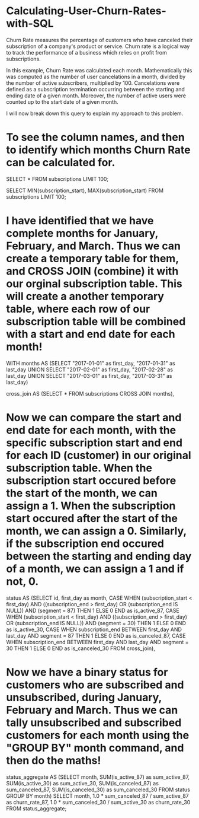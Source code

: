 # Calculating-User-Churn-Rates-with-SQL

Churn Rate measures the percentage of customers who have canceled their subscription of a company's product or service. Churn rate is a logical way to track the performance of a business which relies on profit from subscriptions.       

In this example, Churn Rate was calculated each month. Mathematically this was computed as the number of user cancelations in a month, divided by the number of active subscribers, multiplied by 100. Cancelations were defined as a subscription termination occurring between the starting and ending date of a given month. Moreover, the number of active users were counted up to the start date of a given month. 



I will now break down this query to explain my approach to this problem. 




# To see the column names, and then to identify which months Churn Rate can be calculated for. 

SELECT *
 FROM subscriptions
 LIMIT 100; 

 SELECT MIN(subscription_start), MAX(subscription_start)
 FROM subscriptions
 LIMIT 100; 



# I have identified that we have complete months for January, February, and March. Thus we can create a temporary table for them, and CROSS JOIN (combine) it with our orginal subscription table. This will create a another temporary table, where each row of our subscription table will be combined with a start and end date for each month! 


WITH months AS 
 (SELECT 
 "2017-01-01" as first_day,
 "2017-01-31" as last_day
 UNION
 SELECT 
 "2017-02-01" as first_day,
 "2017-02-28" as last_day
 UNION
 SELECT
 "2017-03-01" as first_day,
 "2017-03-31" as last_day)

cross_join AS
(SELECT *
FROM subscriptions
CROSS JOIN months),


# Now we can compare the start and end date for each month, with the specific subscription start and end for each ID (customer) in our original subscription table. When the subscription start occured before the start of the month, we can assign a 1. When the subscription start occured after the start of the month, we can assign a 0. Similarly, if the subscription end occured between the starting and ending day of a month, we can assign a 1 and if not, 0.  


status AS
(SELECT id, first_day as month,
CASE
  WHEN (subscription_start < first_day)
    AND ((subscription_end > first_day) OR (subscription_end IS NULL))
    AND (segment = 87)
  THEN 1
  ELSE 0
END as is_active_87,
CASE 
  WHEN (subscription_start < first_day)
    AND ((subscription_end > first_day) OR (subscription_end IS NULL))
    AND (segment = 30)
  THEN 1
  ELSE 0
END as is_active_30,
CASE 
  WHEN subscription_end BETWEEN first_day AND last_day AND segment = 87 THEN 1
  ELSE 0
END as is_canceled_87,
CASE 
  WHEN subscription_end BETWEEN first_day AND last_day AND segment = 30 THEN 1
  ELSE 0
END as is_canceled_30
FROM cross_join),



# Now we have a binary status for customers who are subscribed and unsubscribed, during January, February and March. Thus we can tally unsubscribed and subscribed customers for each month using the "GROUP BY" month command, and then do the maths!     



status_aggregate AS
(SELECT
  month,
  SUM(is_active_87) as sum_active_87,
  SUM(is_active_30) as sum_active_30,
  SUM(is_canceled_87) as sum_canceled_87,
  SUM(is_canceled_30) as sum_canceled_30
FROM status
GROUP BY month)
SELECT month, 1.0 * sum_canceled_87 / sum_active_87 as churn_rate_87, 1.0 * sum_canceled_30 / sum_active_30 as churn_rate_30
FROM status_aggregate; 





